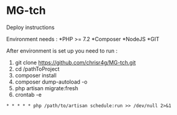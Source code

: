 # MG-tch

Deploy instructions
 
Environment needs : 
*PHP >= 7.2
*Composer
*NodeJS
*GIT

After environment is set up you need to run :
1. git clone https://github.com/chrisr4g/MG-tch.git
2. cd /pathToProject
3. composer install
4. composer dump-autoload -o
5. php artisan migrate:fresh
6. crontab -e
```
* * * * * php /path/to/artisan schedule:run >> /dev/null 2>&1
```
